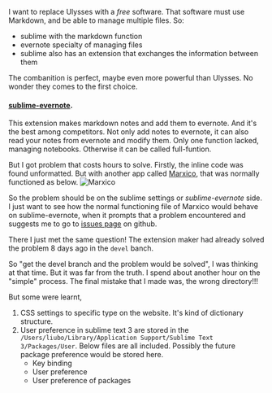 I want to replace Ulysses with a _free_ software. That software must use Markdown, and be able to manage multiple files. 
So:
- sublime with the markdown function
- evernote specialty of managing files
- sublime also has an extension that exchanges the information between them

The combanition is perfect, maybe even more powerful than Ulysses. No wonder they comes to the first choice.

#### [sublime-evernote](https://github.com/bordaigorl/sublime-evernote).
This extension makes markdown notes and add them to evernote. And it's the best among competitors. Not only add notes to evernote, it can also read your notes from evernote and modify them. Only one function lacked, managing notebooks. Otherwise it can be called full-funtion.

But I got problem that costs hours to solve. Firstly, the inline code was found unformatted. But with another app called [Marxico](http://marxi.co/), that was normally functioned as below.
![Marxico](http://i.imgur.com/xABr0T4.png)

So the problem should be on the sublime settings or _sublime-evernote_ side. I just want to see how the normal functioning file of Marxico would behave on sublime-evernote, when it prompts that a problem encountered and suggests me to go to [issues page](https://github.com/bordaigorl/sublime-evernote/issues) on github.

There I just met the same question! The extension maker had already solved the problem 8 days ago in the `devel` banch.

So "get the devel branch and the problem would be solved", I was thinking at that time. But it was far from the truth. I spend about another hour on the "simple" process. The final mistake that I made was, the wrong directory!!!

But some were learnt,
1. CSS settings to specific type on the website. It's kind of dictionary structure.
2. User preference in sublime text 3 are stored in the `/Users/liubo/Library/Application Support/Sublime Text 3/Packages/User`. Below files are all included. Possibly the future package preference would be stored here.
    - Key binding
    - User preference
    - User preference of packages












